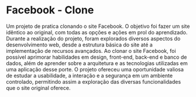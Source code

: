 # Facebook - Clone
Um projeto de pratica clonando o site Facebook. O objetivo foi fazer um site idêntico ao original, com todas as opções e ações em prol do aprendizado. Durante a realização do projeto, foram explorados diversos aspectos do desenvolvimento web, desde a estrutura básica do site até a implementação de recursos avançados. Ao clonar o site Facebook, foi possível aprimorar habilidades em design, front-end, back-end e banco de dados, além de aprender sobre a arquitetura e as tecnologias utilizadas em uma aplicação desse porte. O projeto ofereceu uma oportunidade valiosa de estudar a usabilidade, a interação e a segurança em um ambiente controlado, permitindo assim a exploração das diversas funcionalidades que o site original oferece.
